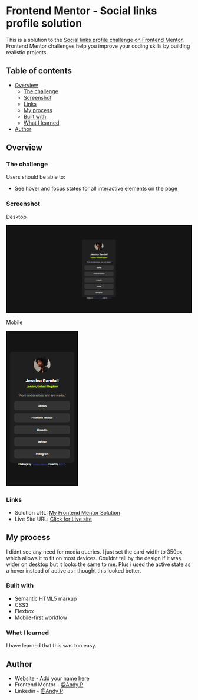 # Frontend Mentor - Social links profile solution

This is a solution to the [Social links profile challenge on Frontend Mentor](https://www.frontendmentor.io/challenges/social-links-profile-UG32l9m6dQ). Frontend Mentor challenges help you improve your coding skills by building realistic projects. 

## Table of contents

- [Overview](#overview)
  - [The challenge](#the-challenge)
  - [Screenshot](#screenshot)
  - [Links](#links)
  - [My process](#my-process)
  - [Built with](#built-with)
  - [What I learned](#what-i-learned)
- [Author](#author)

## Overview

### The challenge

Users should be able to:

- See hover and focus states for all interactive elements on the page

### Screenshot

Desktop

![](https://github.com/andypuddle/social-links-profile/blob/main/images/Desktop.png?raw=true)

Mobile

![](https://github.com/andypuddle/social-links-profile/blob/main/images/Mobile.png?raw=true)



### Links

- Solution URL: [My Frontend Mentor Solution](https://www.frontendmentor.io/solutions/social-links-profile-8bSavJBeBy)
- Live Site URL: [Click for Live site](https://your-live-site-url.com)

## My process

I didnt see any need for media queries. I just set the card width to 350px which allows it to fit on most devices. Couldnt tell by the design if it was wider on desktop but it looks the same to me.
Plus i used the active state as a hover instead of active as i thought this looked better.

### Built with

- Semantic HTML5 markup
- CSS3
- Flexbox
- Mobile-first workflow


### What I learned

I have learned that this was too easy.


## Author

- Website - [Add your name here](https://www.your-site.com)
- Frontend Mentor - [@Andy P](https://www.frontendmentor.io/profile/andypuddle)
- Linkedin - [@Andy P](https://www.linkedin.com/in/andrew-poole-3495961a5/)

